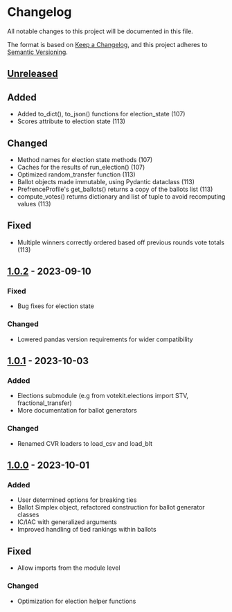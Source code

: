 # Changelog

All notable changes to this project will be documented in this file.

The format is based on [Keep a Changelog](https://keepachangelog.com/en/1.1.0/),
and this project adheres to [Semantic Versioning](https://semver.org/spec/v2.0.0.html).

## [Unreleased]

## Added

- Added to_dict(), to_json() functions for election_state (107)
- Scores attribute to election state (113)

## Changed

- Method names for election state methods (107)
- Caches for the results of run_election() (107)
- Optimized random_transfer function (113)
- Ballot objects made immutable, using Pydantic dataclass (113)
- PrefrenceProfile's get_ballots() returns a copy of the ballots list (113)
- compute_votes() returns dictionary and list of tuple to avoid recomputing values (113)

## Fixed

- Multiple winners correctly ordered based off previous rounds vote totals (113)


## [1.0.2] - 2023-09-10

### Fixed

- Bug fixes for election state

### Changed

- Lowered pandas version requirements for wider compatibility


## [1.0.1] - 2023-10-03

### Added

- Elections submodule (e.g from votekit.elections import STV, fractional_transfer)
- More documentation for ballot generators

### Changed

- Renamed CVR loaders to load_csv and load_blt


## [1.0.0] - 2023-10-01

### Added

- User determined options for breaking ties
- Ballot Simplex object, refactored construction for ballot generator classes
- IC/IAC with generalized arguments
- Improved handling of tied rankings within ballots

## Fixed

- Allow imports from the module level

### Changed

- Optimization for election helper functions


[unreleased]: https://github.com/mggg/VoteKit
[1.0.2]: https://github.com/mggg/VoteKit/releases/tag/v1.0.2
[1.0.1]: https://github.com/mggg/VoteKit/releases/tag/v1.0.1
[1.0.0]: https://github.com/mggg/VoteKit/releases/tag/v1.0.0
